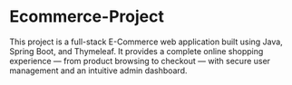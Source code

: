 # Ecommerce-Project
This project is a full-stack E-Commerce web application built using Java, Spring Boot, and Thymeleaf. It provides a complete online shopping experience — from product browsing to checkout — with secure user management and an intuitive admin dashboard.
